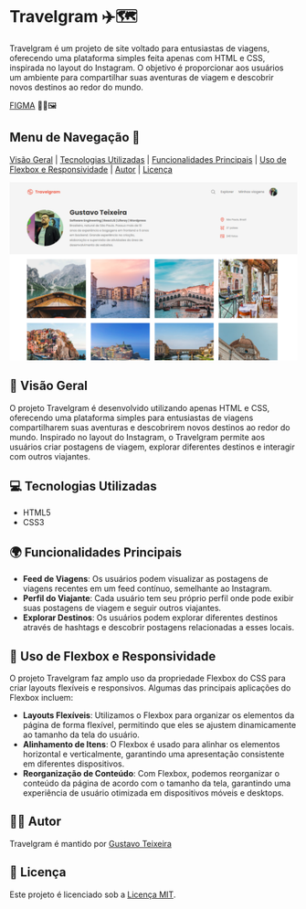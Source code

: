 # Travelgram ✈️🗺️

Travelgram é um projeto de site voltado para entusiastas de viagens, oferecendo uma plataforma simples feita apenas com HTML e CSS, inspirada no layout do Instagram. O objetivo é proporcionar aos usuários um ambiente para compartilhar suas aventuras de viagem e descobrir novos destinos ao redor do mundo.

[FIGMA](https://www.figma.com/community/file/1360315496868719817/perfil-de-viagens) 👨‍🎨🖼️

## Menu de Navegação 📜

[Visão Geral](#visao-geral) | [Tecnologias Utilizadas](#tecnologias-utilizadas) | [Funcionalidades Principais](#funcionalidades-principais) | [Uso de Flexbox e Responsividade](#uso-de-flexbox-e-responsividade) | [Autor](#autor) | [Licença](#licenca)

![Preview do FIGMA](https://raw.githubusercontent.com/taylosstls/mba-rocket/main/mod-1/html-and-css-module/projeto-travelgram/travelgram-shoot.png)


## 🚀 Visão Geral

O projeto Travelgram é desenvolvido utilizando apenas HTML e CSS, oferecendo uma plataforma simples para entusiastas de viagens compartilharem suas aventuras e descobrirem novos destinos ao redor do mundo. Inspirado no layout do Instagram, o Travelgram permite aos usuários criar postagens de viagem, explorar diferentes destinos e interagir com outros viajantes.

## 💻 Tecnologias Utilizadas

- HTML5
- CSS3

## 🌍 Funcionalidades Principais

- **Feed de Viagens**: Os usuários podem visualizar as postagens de viagens recentes em um feed contínuo, semelhante ao Instagram.
- **Perfil do Viajante**: Cada usuário tem seu próprio perfil onde pode exibir suas postagens de viagem e seguir outros viajantes.
- **Explorar Destinos**: Os usuários podem explorar diferentes destinos através de hashtags e descobrir postagens relacionadas a esses locais.

## 🎨 Uso de Flexbox e Responsividade

O projeto Travelgram faz amplo uso da propriedade Flexbox do CSS para criar layouts flexíveis e responsivos. Algumas das principais aplicações do Flexbox incluem:

- **Layouts Flexíveis**: Utilizamos o Flexbox para organizar os elementos da página de forma flexível, permitindo que eles se ajustem dinamicamente ao tamanho da tela do usuário.
- **Alinhamento de Itens**: O Flexbox é usado para alinhar os elementos horizontal e verticalmente, garantindo uma apresentação consistente em diferentes dispositivos.
- **Reorganização de Conteúdo**: Com Flexbox, podemos reorganizar o conteúdo da página de acordo com o tamanho da tela, garantindo uma experiência de usuário otimizada em dispositivos móveis e desktops.

## 👨‍💻 Autor

Travelgram é mantido por [Gustavo Teixeira](https://github.com/taylosstls)

## 📄 Licença

Este projeto é licenciado sob a [Licença MIT](https://opensource.org/licenses/MIT).
